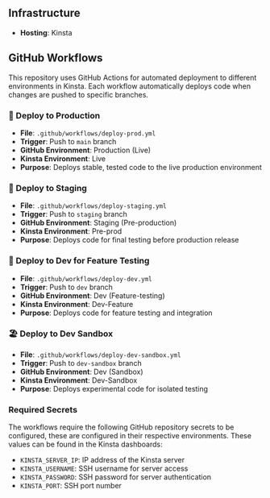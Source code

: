 ## Infrastructure
- **Hosting**: Kinsta

## GitHub Workflows

This repository uses GitHub Actions for automated deployment to different environments in Kinsta. Each workflow automatically deploys code when changes are pushed to specific branches.

### 🚀 Deploy to Production
- **File**: `.github/workflows/deploy-prod.yml`
- **Trigger**: Push to `main` branch
- **GitHub Environment**: Production (Live)
- **Kinsta Environment**: Live
- **Purpose**: Deploys stable, tested code to the live production environment

### 🧪 Deploy to Staging
- **File**: `.github/workflows/deploy-staging.yml`
- **Trigger**: Push to `staging` branch
- **GitHub Environment**: Staging (Pre-production)
- **Kinsta Environment**: Pre-prod
- **Purpose**: Deploys code for final testing before production release

### 🔧 Deploy to Dev for Feature Testing
- **File**: `.github/workflows/deploy-dev.yml`
- **Trigger**: Push to `dev` branch
- **GitHub Environment**: Dev (Feature-testing)
- **Kinsta Environment**: Dev-Feature
- **Purpose**: Deploys code for feature testing and integration

### 🏖️ Deploy to Dev Sandbox
- **File**: `.github/workflows/deploy-dev-sandbox.yml`
- **Trigger**: Push to `dev-sandbox` branch
- **GitHub Environment**: Dev (Sandbox)
- **Kinsta Environment**: Dev-Sandbox
- **Purpose**: Deploys experimental code for isolated testing

### Required Secrets

The workflows require the following GitHub repository secrets to be configured, these are configured in their respective environments. These values can be found in the Kinsta dashboards:

- `KINSTA_SERVER_IP`: IP address of the Kinsta server
- `KINSTA_USERNAME`: SSH username for server access
- `KINSTA_PASSWORD`: SSH password for server authentication
- `KINSTA_PORT`: SSH port number
